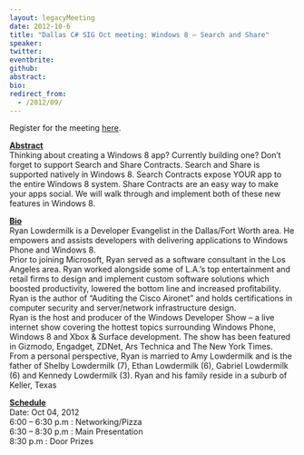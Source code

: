 ```yaml
---
layout: legacyMeeting
date: 2012-10-6
title: "Dallas C# SIG Oct meeting: Windows 8 – Search and Share"
speaker:
twitter:
eventbrite:
github:
abstract:
bio:
redirect_from:
  - /2012/09/
---
```


<p>Register for the meeting <a href="http://www.eventbrite.com/event/4335824568">here</a>.</p>
<p><strong><span style="text-decoration: underline;">Abstract</span></strong><br />
Thinking about creating a Windows 8 app? Currently building one? Don&#8217;t forget to support Search and Share Contracts. Search and Share is supported natively in Windows 8. Search Contracts expose YOUR app to the entire Windows 8 system. Share Contracts are an easy way to make your apps social. We will walk through and implement both of these new features in Windows 8.</p>
<p><strong><span style="text-decoration: underline;">Bio</span></strong><br />
Ryan Lowdermilk is a Developer Evangelist in the Dallas/Fort Worth area. He empowers and assists developers with delivering applications to Windows Phone and Windows 8.<br />
Prior to joining Microsoft, Ryan served as a software consultant in the Los Angeles area. Ryan worked alongside some of L.A.&#8217;s top entertainment and retail firms to design and implement custom software solutions which boosted productivity, lowered the bottom line and increased profitability.<br />
Ryan is the author of &#8220;Auditing the Cisco Aironet&#8221; and holds certifications in computer security and server/network infrastructure design.<br />
Ryan is the host and producer of the Windows Developer Show &#8211; a live internet show covering the hottest topics surrounding Windows Phone, Windows 8 and Xbox &amp; Surface development. The show has been featured in Gizmodo, Engadget, ZDNet, Ars Technica and The New York Times.<br />
From a personal perspective, Ryan is married to Amy Lowdermilk and is the father of Shelby Lowdermilk (7), Ethan Lowdermilk (6), Gabriel Lowdermilk (6) and Kennedy Lowdermilk (3). Ryan and his family reside in a suburb of Keller, Texas</p>
<p><span style="text-decoration: underline;"><strong>Schedule</strong></span><br />
Date: Oct 04, 2012<br />
6:00 &#8211; 6:30 p.m : Networking/Pizza<br />
6:30 &#8211; 8:30 p.m : Main Presentation<br />
8:30 p.m : Door Prizes</p>

